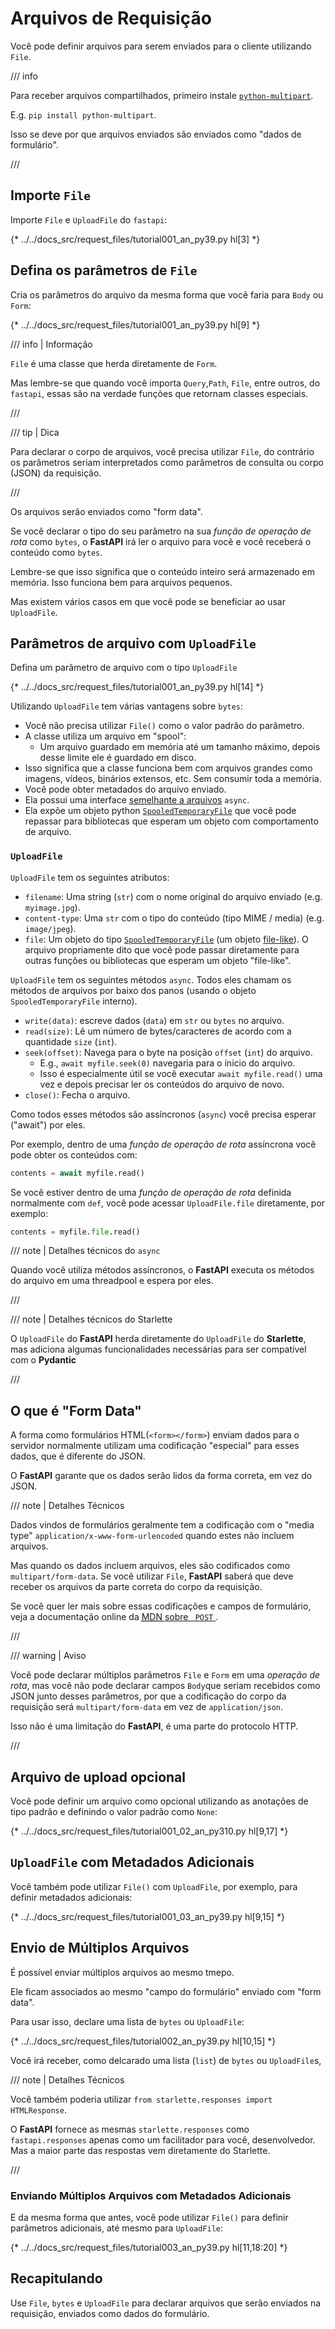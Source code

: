# Arquivos de Requisição

Você pode definir arquivos para serem enviados para o cliente utilizando `File`.

/// info

Para receber arquivos compartilhados, primeiro  instale <a href="https://github.com/Kludex/python-multipart" class="external-link" target="_blank">`python-multipart`</a>.

E.g. `pip install python-multipart`.

Isso se deve por que arquivos enviados são enviados como "dados de formulário".

///

## Importe `File`

Importe `File` e `UploadFile` do `fastapi`:

{* ../../docs_src/request_files/tutorial001_an_py39.py hl[3] *}

## Defina os parâmetros de `File`

Cria os parâmetros do arquivo da mesma forma que você faria para `Body` ou `Form`:

{* ../../docs_src/request_files/tutorial001_an_py39.py hl[9] *}

/// info | Informação

`File` é uma classe que herda diretamente de `Form`.

Mas lembre-se que quando você importa `Query`,`Path`, `File`, entre outros, do `fastapi`, essas são na verdade funções que retornam classes especiais.

///

/// tip | Dica

Para declarar o corpo de arquivos, você precisa utilizar `File`, do contrário os parâmetros seriam interpretados como parâmetros de consulta ou corpo (JSON) da requisição.

///

Os arquivos serão enviados como "form data".

Se você declarar o tipo do seu parâmetro na sua *função de operação de rota* como `bytes`, o **FastAPI** irá ler o arquivo para você e você receberá o conteúdo como `bytes`.

Lembre-se que isso significa que o conteúdo inteiro será armazenado em memória. Isso funciona bem para arquivos pequenos.

Mas existem vários casos em que você pode se beneficiar ao usar `UploadFile`.

## Parâmetros de arquivo com `UploadFile`

Defina um parâmetro de arquivo com o tipo `UploadFile`

{* ../../docs_src/request_files/tutorial001_an_py39.py hl[14] *}

Utilizando `UploadFile` tem várias vantagens sobre `bytes`:

* Você não precisa utilizar `File()` como o valor padrão do parâmetro.
* A classe utiliza um arquivo em "spool":
    * Um arquivo guardado em memória até um tamanho máximo, depois desse limite ele é guardado em disco.
* Isso significa que a classe funciona bem com arquivos grandes como imagens, vídeos, binários extensos, etc. Sem consumir toda a memória.
* Você pode obter metadados do arquivo enviado.
* Ela possui uma interface <a href="https://docs.python.org/3/glossary.html#term-file-like-object" class="external-link" target="_blank">semelhante a arquivos</a> `async`.
* Ela expõe um objeto python <a href="https://docs.python.org/3/library/tempfile.html#tempfile.SpooledTemporaryFile" class="external-link" target="_blank">`SpooledTemporaryFile`</a> que você pode repassar para bibliotecas que esperam um objeto com comportamento de arquivo.

### `UploadFile`

`UploadFile` tem os seguintes atributos:

* `filename`: Uma string (`str`) com o nome original do arquivo enviado (e.g. `myimage.jpg`).
* `content-type`: Uma `str` com o tipo do conteúdo (tipo MIME / media) (e.g. `image/jpeg`).
* `file`: Um objeto do tipo <a href="https://docs.python.org/3/library/tempfile.html#tempfile.SpooledTemporaryFile" class="external-link" target="_blank">`SpooledTemporaryFile`</a> (um objeto <a href="https://docs.python.org/3/glossary.html#term-file-like-object" class="external-link" target="_blank">file-like</a>). O arquivo propriamente dito que você pode passar diretamente para outras funções ou bibliotecas que esperam um objeto "file-like".

`UploadFile` tem os seguintes métodos `async`. Todos eles chamam os métodos de arquivos por baixo dos panos (usando o objeto `SpooledTemporaryFile` interno).

* `write(data)`: escreve dados (`data`) em `str` ou `bytes` no arquivo.
* `read(size)`: Lê um número de bytes/caracteres de acordo com a quantidade `size` (`int`).
* `seek(offset)`: Navega para o byte na posição `offset` (`int`) do arquivo.
    * E.g., `await myfile.seek(0)` navegaria para o ínicio do arquivo.
    * Isso é especialmente útil se você executar `await myfile.read()` uma vez e depois precisar ler os conteúdos do arquivo de novo.
* `close()`: Fecha o arquivo.

Como todos esses métodos são assíncronos (`async`) você precisa esperar ("await") por eles.

Por exemplo, dentro de uma *função de operação de rota* assíncrona você pode obter os conteúdos com:

```Python
contents = await myfile.read()
```

Se você estiver dentro de uma *função de operação de rota* definida normalmente com `def`, você pode acessar `UploadFile.file` diretamente, por exemplo:

```Python
contents = myfile.file.read()
```

/// note | Detalhes técnicos do `async`

Quando você utiliza métodos assíncronos, o **FastAPI** executa os métodos do arquivo em uma threadpool e espera por eles.

///

/// note | Detalhes técnicos do Starlette

O `UploadFile` do **FastAPI** herda diretamente do `UploadFile` do **Starlette**, mas adiciona algumas funcionalidades necessárias para ser compatível com o **Pydantic**

///

## O que é "Form Data"

A forma como formulários HTML(`<form></form>`) enviam dados para o servidor normalmente utilizam uma codificação "especial" para esses dados, que é diferente do JSON.

O **FastAPI** garante que os dados serão lidos da forma correta, em vez do JSON.

/// note | Detalhes Técnicos

Dados vindos de formulários geralmente tem a codificação com o "media type" `application/x-www-form-urlencoded` quando estes não incluem arquivos.

Mas quando os dados incluem arquivos, eles são codificados como `multipart/form-data`. Se você utilizar `File`, **FastAPI** saberá que deve receber os arquivos da parte correta do corpo da requisição.

Se você quer ler mais sobre essas codificações e campos de formulário, veja a documentação online da <a href="https://developer.mozilla.org/en-US/docs/Web/HTTP/Methods/POST" class="external-link" target="_blank"><abbr title="Mozilla Developer Network">MDN</abbr> sobre <code> POST</code> </a>.

///

/// warning | Aviso

Você pode declarar múltiplos parâmetros `File` e `Form` em uma *operação de rota*, mas você não pode declarar campos `Body`que seriam recebidos como JSON junto desses parâmetros, por que a codificação do corpo da requisição será `multipart/form-data` em vez de `application/json`.

Isso não é uma limitação do **FastAPI**, é uma parte do protocolo HTTP.

///

## Arquivo de upload opcional

Você pode definir um arquivo como opcional utilizando as anotações de tipo padrão e definindo o valor padrão como `None`:

{* ../../docs_src/request_files/tutorial001_02_an_py310.py hl[9,17] *}

## `UploadFile` com Metadados Adicionais

Você também pode utilizar `File()` com `UploadFile`, por exemplo, para definir metadados adicionais:

{* ../../docs_src/request_files/tutorial001_03_an_py39.py hl[9,15] *}

## Envio de Múltiplos Arquivos

É possível enviar múltiplos arquivos ao mesmo tmepo.

Ele ficam associados ao mesmo "campo do formulário" enviado com "form data".

Para usar isso, declare uma lista de `bytes` ou `UploadFile`:

{* ../../docs_src/request_files/tutorial002_an_py39.py hl[10,15] *}

Você irá receber, como delcarado uma lista (`list`) de `bytes` ou `UploadFile`s,

/// note | Detalhes Técnicos

Você também poderia utilizar `from starlette.responses import HTMLResponse`.

O **FastAPI** fornece as mesmas `starlette.responses` como `fastapi.responses` apenas como um facilitador para você, desenvolvedor. Mas a maior parte das respostas vem diretamente do Starlette.

///

### Enviando Múltiplos Arquivos com Metadados Adicionais

E da mesma forma que antes, você pode utilizar `File()` para definir parâmetros adicionais, até mesmo para `UploadFile`:

{* ../../docs_src/request_files/tutorial003_an_py39.py hl[11,18:20] *}

## Recapitulando

Use `File`, `bytes` e `UploadFile` para declarar arquivos que serão enviados na requisição, enviados como dados do formulário.
